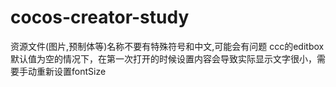 # cocos-creator-study

资源文件(图片,预制体等)名称不要有特殊符号和中文,可能会有问题
ccc的editbox默认值为空的情况下，在第一次打开的时候设置内容会导致实际显示文字很小，需要手动重新设置fontSize
